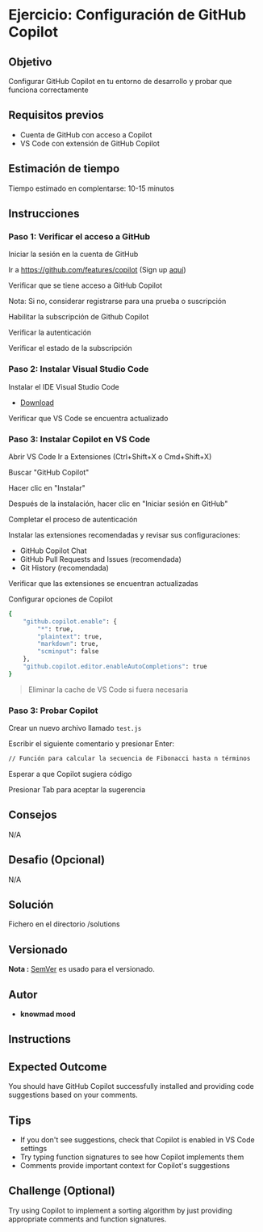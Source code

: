 # Ejercicio: Configuración de GitHub Copilot

## Objetivo

Configurar GitHub Copilot en tu entorno de desarrollo y probar que funciona correctamente

## Requisitos previos

- Cuenta de GitHub con acceso a Copilot
- VS Code con extensión de GitHub Copilot

## Estimación de tiempo

Tiempo estimado en complentarse: 10-15 minutos

## Instrucciones

### Paso 1: Verificar el acceso a GitHub

Iniciar la sesión en la cuenta de GitHub

Ir a https://github.com/features/copilot (Sign up [aquí](https://github.com/))

Verificar que se tiene acceso a GitHub Copilot

Nota: Si no, considerar registrarse para una prueba o suscripción

Habilitar la subscripción de Github Copilot

Verificar la autenticación

Verificar el estado de la subscripción

### Paso 2: Instalar Visual Studio Code

Instalar el IDE Visual Studio Code

* [Download](https://code.visualstudio.com/)

Verificar que VS Code se encuentra actualizado

### Paso 3: Instalar Copilot en VS Code

Abrir VS Code
Ir a Extensiones (Ctrl+Shift+X o Cmd+Shift+X)

Buscar "GitHub Copilot"

Hacer clic en "Instalar"

Después de la instalación, hacer clic en "Iniciar sesión en GitHub"

Completar el proceso de autenticación

Instalar las extensiones recomendadas y revisar sus configuraciones:

* GitHub Copilot Chat
* GitHub Pull Requests and Issues (recomendada)
* Git History (recomendada)

Verificar que las extensiones se encuentran actualizadas

Configurar opciones de Copilot

```bash
{
    "github.copilot.enable": {
        "*": true,
        "plaintext": true,
        "markdown": true,
        "scminput": false
    },
    "github.copilot.editor.enableAutoCompletions": true
}
```

> Eliminar la cache de VS Code si fuera necesaria

### Paso 3: Probar Copilot

Crear un nuevo archivo llamado `test.js`

Escribir el siguiente comentario y presionar Enter:

```bash
// Función para calcular la secuencia de Fibonacci hasta n términos
```

Esperar a que Copilot sugiera código

Presionar Tab para aceptar la sugerencia

## Consejos

N/A

## Desafio (Opcional)

N/A

## Solución

Fichero en el directorio /solutions

## Versionado

**Nota :** [SemVer](http://semver.org/) es usado para el versionado.

## Autor

* **knowmad mood**





## Instructions







## Expected Outcome
You should have GitHub Copilot successfully installed and providing code suggestions based on your comments.

## Tips
- If you don't see suggestions, check that Copilot is enabled in VS Code settings
- Try typing function signatures to see how Copilot implements them
- Comments provide important context for Copilot's suggestions

## Challenge (Optional)
Try using Copilot to implement a sorting algorithm by just providing appropriate comments and function signatures.